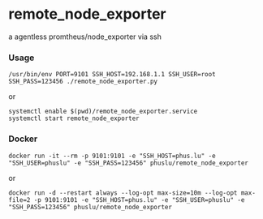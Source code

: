 # remote_node_exporter
a agentless promtheus/node_exporter via ssh

### Usage
```
/usr/bin/env PORT=9101 SSH_HOST=192.168.1.1 SSH_USER=root SSH_PASS=123456 ./remote_node_exporter.py
```
or
```
systemctl enable $(pwd)/remote_node_exporter.service
systemctl start remote_node_exporter
```

### Docker
```
docker run -it --rm -p 9101:9101 -e "SSH_HOST=phus.lu" -e "SSH_USER=phuslu" -e "SSH_PASS=123456" phuslu/remote_node_exporter
```
or
```
docker run -d --restart always --log-opt max-size=10m --log-opt max-file=2 -p 9101:9101 -e "SSH_HOST=phus.lu" -e "SSH_USER=phuslu" -e "SSH_PASS=123456" phuslu/remote_node_exporter
```
